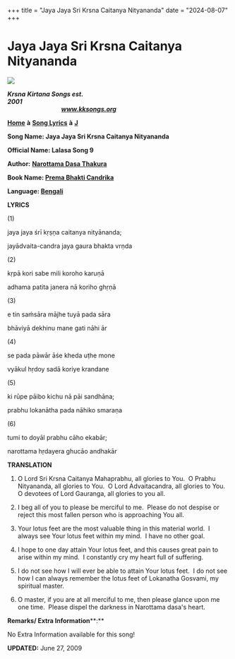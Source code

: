+++
title = "Jaya Jaya Sri Krsna Caitanya Nityananda"
date = "2024-08-07"
+++

# Jaya Jaya Sri Krsna Caitanya Nityananda
**[![](http://kksongs.org/image_files/image002.jpg)](http://kksongs.org/)**

**_Krsna_** **_Kirtana Songs est. 2001_**                                                                                                                                                      **_www.kksongs.org_**

**[Home](http://kksongs.org/)** **à** **[Song Lyrics](http://kksongs.org/lyrics.html)** **à** **[J](http://kksongs.org/songs/song_j.html)**

**Song Name: Jaya Jaya Sri Krsna Caitanya Nityananda**

**Official Name: Lalasa Song 9**

**Author:** **[Narottama Dasa Thakura](http://kksongs.org/authors/list/narottama.html)**

**Book Name: [Prema Bhakti Candrika](http://kksongs.org/authors/pbc.html)**

**Language: [Bengali](http://kksongs.org/language/list/bengali.html)**

**LYRICS**

(1)

jaya jaya śrī kṛṣṇa caitanya nityānanda;

jayādvaita-candra jaya gaura bhakta vrṇda

(2)

kṛpā kori sabe mili koroho karuṇā

adhama patita janera nā koriho ghṛṇā

(3)

e tin saḿsāra mājhe tuyā pada sāra

bhāviyā dekhinu mane gati nāhi ār

(4)

se pada pāwār āśe kheda uṭhe mone

vyākul hṛdoy sadā koriye krandane

(5)

ki rūpe pāibo kichu nā pāi sandhāna;

prabhu lokanātha pada nāhiko smaraṇa

(6)

tumi to doyāl prabhu cāho ekabār;

narottama hṛdayera ghucāo andhakār

**TRANSLATION**

1) O Lord Sri Krsna Caitanya Mahaprabhu, all glories to You.  O Prabhu Nityananda, all glories to You.  O Lord Advaitacandra, all glories to You.  O devotees of Lord Gauranga, all glories to you all.

2) I beg all of you to please be merciful to me.  Please do not despise or reject this most fallen person who is approaching You all.

3) Your lotus feet are the most valuable thing in this material world.  I always see Your lotus feet within my mind.  I have no other goal.

4) I hope to one day attain Your lotus feet, and this causes great pain to arise within my mind.  I constantly cry my heart full of suffering.

5) I do not see how I will ever be able to attain Your lotus feet.  I do not see how I can always remember the lotus feet of Lokanatha Gosvami, my spiritual master.

6) O master, if you are at all merciful to me, then please glance upon me one time.  Please dispel the darkness in Narottama dasa's heart.

**Remarks/ Extra Information****:**

No Extra Information available for this song!

**UPDATED:** June 27, 2009